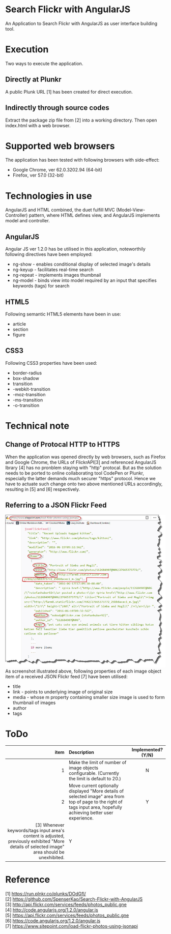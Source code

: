# Search Flickr with AngularJS
An Application to Search Flickr with AngularJS as user interface building tool.

# Execution
Two ways to execute the application.

## Directly at Plunkr
A public Plunk URL [1] has been created for direct execution.

## Indirectly through source codes
Extract the package zip file from [2] into a working directory.
Then open index.html with a web browser. 

# Supported web browsers
The application has been tested with following browsers with side-effect:
   - Google Chrome, ver 62.0.3202.94 (64-bit)
   - Firefox, ver 57.0 (32-bit)

# Technologies in use
AngularJS and HTML combined, the duet fulfill MVC (Model-View-Controller) pattern, where HTML defines view, and AngularJS implements model and controller.
 
## AngularJS
Angular JS ver 1.2.0 has be utilised in this application, noteworthily following directives have been employed:
   - ng-show - enables conditional display of selected image's details 
   - ng-keyup - facilitates real-time search
   - ng-repeat - implements images thumbnail
   - ng-model - binds view into model required by an input that specifies keywords (tags) for search

## HTML5
Following semantic HTML5 elements have been in use:
   - article
   - section
   - figure

## CSS3 
Following CSS3 properties have been used:
   - border-radius
   - box-shadow
   - transition
   - -webkit-transition
   - -moz-transition		
   - -ms-transition	
   - -o-transition	

# Technical note
## Change of Protocal HTTP to HTTPS
When the application was opened directly by web browsers, such as Firefox and Google Chrome, 
the URLs of FlickrAPI[3] and referenced AngularJS lbrary [4] has no pronblem staying with "http" 
protocal. But as the solution needs to be ported to online collaborating tool CodePen or Plunkr, 
especially the latter demands much securer "https" protocol. Hence we have to actuate such change 
onto two above mentioned URLs accordingly, resulting in [5] and [6] respectively.

## Referring to a JSON Flickr Feed
![a sample of JSON Flickr Feed](aJsonFlickrFeed.jpg "a sample of JSON Flickr Feed") <br/>
As screenshot illustrated above, following properties of each image object item of a received JSON Flickr feed [7] have been utilised:
   - title
   - link - points to underlying image of original size 
   - media - whose m property containing smaller size image is used to form thumbnail of images
   - author
   - tags

# ToDo
| item | Description | Implemented? (Y/N) |
| ---:|:-------------|:-----:|
|1| Make the limit of number of image objects configurable. (Currently the limit is default to 20.) | N |
|2| Move current optionally displayed "More details of selected image" area from top of page to the right of tags input area, hopefully achieving better user experience.| Y | 
[3] Whenever keywords/tags input area's content is adjusted, previously exhibited "More details of selected image" area should be unexhibited.| Y |

# Reference
[1] https://run.plnkr.co/plunks/DOdGfl/ <br/>
[2] https://github.com/SpenserKao/Search-Flickr-with-AngularJS <br/>
[3] http://api.flickr.com/services/feeds/photos_public.gne <br/>
[4] http://code.angularjs.org/1.2.0/angular.js <br/>
[5] https://api.flickr.com/services/feeds/photos_public.gne <br/>
[6] https://code.angularjs.org/1.2.0/angular.js <br/>
[7] https://www.sitepoint.com/load-flickr-photos-using-jsonapi
